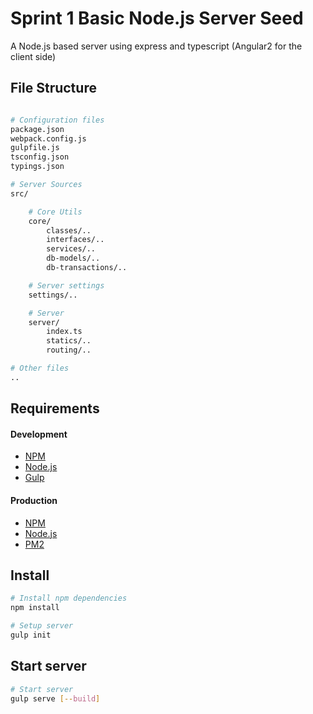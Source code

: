 Sprint 1
Basic Node.js Server Seed
=========================

A Node.js based server using express and typescript (Angular2 for the client side)

## File Structure
```bash

# Configuration files
package.json
webpack.config.js
gulpfile.js
tsconfig.json
typings.json

# Server Sources
src/

    # Core Utils
    core/
        classes/..
        interfaces/..
        services/..
        db-models/..
        db-transactions/..

    # Server settings
    settings/..

    # Server
    server/
        index.ts
        statics/..
        routing/..

# Other files
..

```

## Requirements

#### Development
- [NPM](https://www.npmjs.com)
- [Node.js](https://nodejs.org)
- [Gulp](http://gulpjs.com/)

#### Production
- [NPM](https://www.npmjs.com)
- [Node.js](https://nodejs.org)
- [PM2](https://github.com/Unitech/pm2)

## Install
```bash
# Install npm dependencies
npm install

# Setup server
gulp init
```

## Start server
```bash
# Start server
gulp serve [--build]
```

